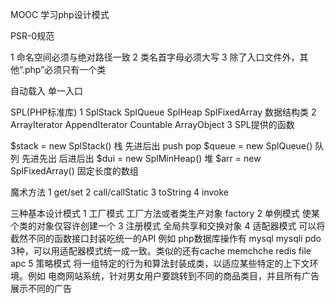 MOOC 学习php设计模式

PSR-0规范

1 命名空间必须与绝对路径一致
2 类名首字母必须大写
3 除了入口文件外，其他“.php”必须只有一个类

自动载入
单一入口

SPL(PHP标准库)
1 SplStack  SplQueue SplHeap SplFixedArray 数据结构类
2 ArrayIterator AppendIterator Countable ArrayObject
3 SPL提供的函数

$stack = new SplStack() 栈   先进后出   push pop
$queue = new SplQueue() 队列 先进先出   后进后出
$dui = new SplMinHeap() 堆
$arr = new SplFixedArray() 固定长度的数组

魔术方法
1 get/set
2 call/callStatic
3 toString
4 invoke

三种基本设计模式
1 工厂模式  工厂方法或者类生产对象  factory
2 单例模式  使某个类的对象仅容许创建一个
3 注册模式  全局共享和交换对象
4 适配器模式 可以将截然不同的函数接口封装吃统一的API   例如 php数据库操作有 mysql mysqli pdo 3种，可以用适配器模式统一成一致。类似的还有cache   memchche redis file apc
5 策略模式 将一组特定的行为和算法封装成类，以适应某些特定的上下文环境。例如 电商网站系统，针对男女用户要跳转到不同的商品类目，并且所有广告展示不同的广告

